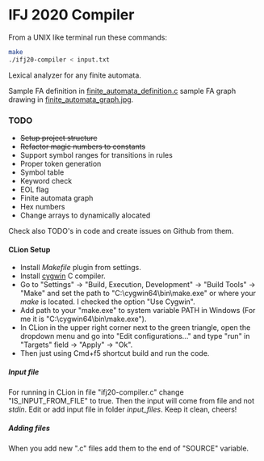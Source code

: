 # IFJ 2020 Compiler

From a UNIX like terminal run these commands:

```bash
make
./ifj20-compiler < input.txt
```

Lexical analyzer for any finite automata.

Sample FA definition in [finite_automata_definition.c](scanner/finite_automata_definition.c) sample FA graph drawing in [finite_automata_graph.jpg](scanner/finite_automata_graph.jpg).

### TODO

- ~~Setup project structure~~
- ~~Refactor magic numbers to constants~~
- Support symbol ranges for transitions in rules
- Proper token generation
- Symbol table
- Keyword check
- EOL flag
- Finite automata graph
- Hex numbers
- Change arrays to dynamically alocated

Check also TODO's in code and create issues on Github from them.

#### CLion Setup

- Install *Makefile* plugin from settings.
- Install [cygwin](https://www.cygwin.com/) C compiler.
- Go to "Settings" -> "Build, Execution, Development" -> "Build Tools" -> "Make" and set the path to "C:\cygwin64\bin\make.exe" or where your *make* is located. I checked the option "Use Cygwin".
- Add path to your "make.exe" to system variable PATH in Windows (For me it is "C:\cygwin64\bin\make.exe").
- In CLion in the upper right corner next to the green triangle, open the dropdown menu and go into "Edit configurations..." and type "run" in "Targets" field -> "Apply" -> "Ok".
- Then just using Cmd+f5 shortcut build and run the code.

##### Input file

For running in CLion in file "ifj20-compiler.c" change "IS_INPUT_FROM_FILE" to true.
Then the input will come from file and not *stdin*.
Edit or add input file in folder *input_files*.
Keep it clean, cheers!

##### Adding files

When you add new ".c" files add them to the end of "SOURCE" variable.
